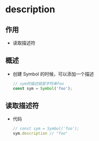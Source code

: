 # description

## 作用

  - 读取描述符

## 概述

  - 创建 Symbol 的时候，可以添加一个描述

    ```js
    // sym的描述就是字符串foo
    const sym = Symbol('foo');
    ```

## 读取描述符

  - 代码

    ```js
    // const sym = Symbol('foo');
    sym.description // "foo"

    ```
